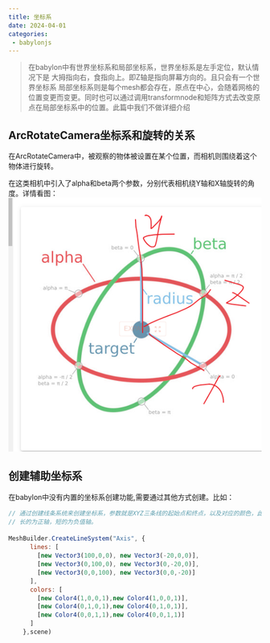 ```yaml
---
title: 坐标系
date: 2024-04-01
categories:
 - babylonjs
---
```


> 在babylon中有世界坐标系和局部坐标系，世界坐标系是左手定位，默认情况下是 大拇指向右，食指向上。即Z轴是指向屏幕方向的。且只会有一个世界坐标系
局部坐标系则是每个mesh都会存在，原点在中心，会随着网格的位置变更而变更。同时也可以通过调用transformnode和矩阵方式去改变原点在局部坐标系中的位置。此篇中我们不做详细介绍


## ArcRotateCamera坐标系和旋转的关系

在ArcRotateCamera中，被观察的物体被设置在某个位置，而相机则围绕着这个物体进行旋转。

在这类相机中引入了alpha和beta两个参数，分别代表相机绕Y轴和X轴旋转的角度。详情看图：
![image](https://github.com/nothing-sy/newBlog/blob/master/blogs/babylonjs/imgs/arc.png?raw=true)

## 创建辅助坐标系

在babylon中没有内置的坐标系创建功能,需要通过其他方式创建。比如：

```js
// 通过创建线条系统来创建坐标系，参数就是XYZ三条线的起始点和终点，以及对应的颜色，此处对应为RGB三原色，
// 长的为正轴，短的为负值轴。

MeshBuilder.CreateLineSystem("Axis", {
      lines: [
        [new Vector3(100,0,0), new Vector3(-20,0,0)],
        [new Vector3(0,100,0), new Vector3(0,-20,0)],
        [new Vector3(0,0,100), new Vector3(0,0,-20)]
      ],
      colors: [
        [new Color4(1,0,0,1),new Color4(1,0,0,1)],
        [new Color4(0,1,0,1),new Color4(0,1,0,1)],
        [new Color4(0,0,1,1),new Color4(0,0,1,1)]
      ]
    },scene)
```